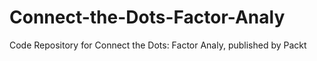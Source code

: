 # Connect-the-Dots-Factor-Analy
Code Repository for Connect the Dots: Factor Analy, published by Packt
